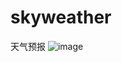 # skyweather
天气预报
![image](https://github.com/TroubleMakerZ/skyweather/edit/master/display/show.gif)
